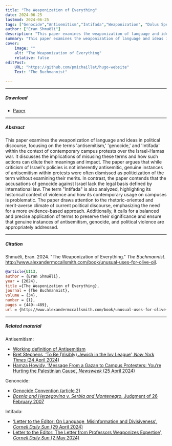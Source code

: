 ```yaml
---
title: "The Weaponization of Everything" 
date: 2024-06-25
lastmod: 2024-06-25
tags: ["Genocide","Antisemitism","Intifada","Weaponization", "Dolus Specialis", "Intent", "International Court of Justice"]
author: ["Eran Shmuëli"]
description: "This paper examines the weaponization of language and ideas in political discourse. Published in the The Buchmannist, 2024." 
summary: "This paper examines the weaponization of language and ideas in political discourse, focusing on the terms 'antisemitism,' 'genocide,' and 'Intifada' within the context of contemporary campus protests over the Israel-Hamas war." 
cover:
    image: ""
    alt: "The Weaponization of Everything"
    relative: false
editPost:
    URL: "https://github.com/pmichaillat/hugo-website"
    Text: "The Buchmannist"

---
```


---

##### Download

+ [Paper](The_Weaponization_of_Everything.pdf)

---

##### Abstract

This paper examines the weaponization of language and ideas in political discourse, focusing on the terms 'antisemitism,' 'genocide,' and 'Intifada' within the context of contemporary campus protests over the Israel-Hamas war. It discusses the implications of misusing these terms and how such actions can dilute their meanings and impact. The paper argues that while criticism of Israel's policies is not inherently antisemitic, genuine instances of antisemitism within protests were often dismissed as politicization of the term without examining their merits. In contrast, the paper contends that the accusations of genocide against Israel lack the legal basis defined by international law. The term "Intifada" is also analyzed, highlighting its historical context of violence and how its contemporary usage on campuses is problematic. The paper draws attention to the rhetoric-oriented and merit-averse climate of current political discourse, emphasizing the need for a more evidence-based approach. Additionally, it calls for a balanced and precise application of terms to preserve their significance and ensure that genuine instances of antisemitism, genocide, and political violence are appropriately addressed. 

---

##### Citation

Shmuëli, Eran. 2024. "The Weaponization of Everything." *The Buchmannist*. http://www.alexandermccallsmith.com/book/unusual-uses-for-olive-oil.

```BibTeX
@article{UI13,
author = {Eran Shmuëli},
year = {2024},
title ={The Weaponization of Everything},
journal = {The Buchmannist},
volume = {34},
number = {1},
pages = {449--489},
url = {http://www.alexandermccallsmith.com/book/unusual-uses-for-olive-oil}}
```

---

##### Related material

Antisemitism:
+ [Working definition of Antisemitism](https://holocaustremembrance.com/resources/working-definition-antisemitism)
+ [Bret Stephens, ‘To Be (Visibly) Jewish in the Ivy League’, _New York Times_ (24 April 2024)](https://www.nytimes.com/2024/04/23/opinion/university-jewish-antisemitism-ivy.html)
+ [Hamza Howidy, ‘Message From a Gazan to Campus Protesters: You’re Hurting the Palestinian Cause’, _Newsweek_ (25 April 2024)](https://www.newsweek.com/message-gazan-campus-protesters-youre-hurting-palestinian-cause-opinion-1894313)

Genoncide:
+ [Genocide Convention (article 2)](https://www.ohchr.org/en/instruments-mechanisms/instruments/convention-prevention-and-punishment-crime-genocide)
+ [_Bosnia and Herzegovina v. Serbia and Montenegro_, Judgment of 26 February 2007](https://icj-cij.org/sites/default/files/case-related/91/091-20070226-JUD-01-00-EN.pdf)

Intifada:
+ [‘Letter to the Editor: On Language, Misinformation and Divisiveness’, _Cornell Daily Sun_ (29 April 2024)](https://cornellsun.com/2024/04/29/letter-to-the-editor-on-language-misinformation-and-divisiveness/)
+ [Letter to the Editor: The Letter from Professors Weaponizes Expertise’, _Cornell Daily Sun_ (2 May 2024) ](https://cornellsun.com/2024/05/02/letter-to-the-editor-the-letter-from-professors-weaponizes-expertise/)
